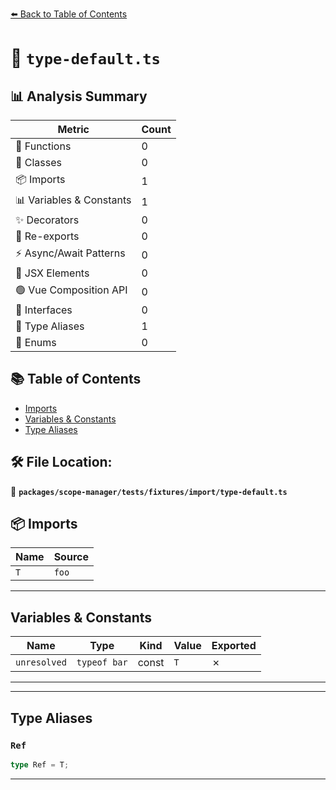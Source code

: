 [⬅️ Back to Table of Contents](../../../../../index.md)

# 📄 `type-default.ts`

## 📊 Analysis Summary

| Metric | Count |
|--------|-------|
| 🔧 Functions | 0 |
| 🧱 Classes | 0 |
| 📦 Imports | 1 |
| 📊 Variables & Constants | 1 |
| ✨ Decorators | 0 |
| 🔄 Re-exports | 0 |
| ⚡ Async/Await Patterns | 0 |
| 💠 JSX Elements | 0 |
| 🟢 Vue Composition API | 0 |
| 📐 Interfaces | 0 |
| 📑 Type Aliases | 1 |
| 🎯 Enums | 0 |

## 📚 Table of Contents

- [Imports](#imports)
- [Variables & Constants](#variables-constants)
- [Type Aliases](#type-aliases)

## 🛠️ File Location:
📂 **`packages/scope-manager/tests/fixtures/import/type-default.ts`**

## 📦 Imports

| Name | Source |
|------|--------|
| `T` | `foo` |


---

## Variables & Constants

| Name | Type | Kind | Value | Exported |
|------|------|------|-------|----------|
| `unresolved` | `typeof bar` | const | `T` | ✗ |


---


---

## Type Aliases

### `Ref`

```ts
type Ref = T;
```


---